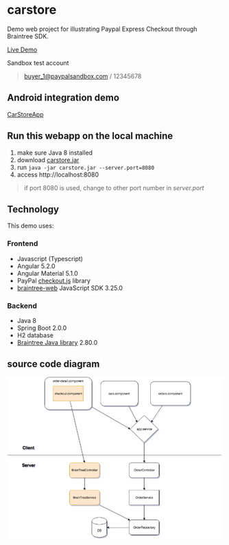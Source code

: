 # carstore
Demo web project for illustrating Paypal Express Checkout through Braintree SDK.

[Live Demo](http://13.57.3.69/)

Sandbox test account
> buyer_1@paypalsandbox.com / 12345678

## Android integration demo
[CarStoreApp](https://github.com/liuwei108/CarStoreApp)

## Run this webapp on the local machine
1. make sure Java 8 installed
2. download [carstore.jar](https://github.com/liuwei108/CarStoreWeb/raw/master/carstore.jar)
3. run `java -jar carstore.jar --server.port=8080`
4. access http://localhost:8080
> if port 8080 is used, change to other port number in *server.port*

## Technology

This demo uses:

### Frontend
* Javascript (Typescript)
* Angular 5.2.0
* Angular Material 5.1.0
* PayPal [checkout.js](https://github.com/paypal/paypal-checkout) library
* [braintree-web](https://github.com/braintree/braintree-web) JavaScript SDK 3.25.0

### Backend
* Java 8
* Spring Boot 2.0.0
* H2 database
* [Braintree Java library](https://github.com/braintree/braintree_java) 2.80.0

## source code diagram

![diagram](https://raw.githubusercontent.com/liuwei108/CarStoreWeb/master/Diagram.png)
